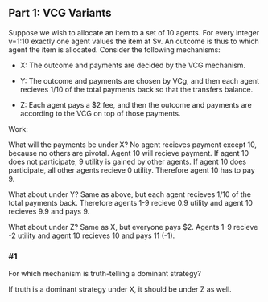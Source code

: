 ## Part 1: VCG Variants

Suppose we wish to allocate an item to a set of 10 agents. For every integer v=1:10 exactly one agent values the item at $v. An outcome is thus to which agent the item is allocated. Consider the following mechanisms:

- X: The outcome and payments are decided by the VCG mechanism.

- Y: The outcome and payments are chosen by VCg, and then each agent recieves 1/10 of the total payments back so that the transfers balance.

- Z: Each agent pays a $2 fee, and then the outcome and payments are according to the VCG on top of those payments.


Work:

What will the payments be under X? No agent recieves payment except 10, because no others are pivotal. Agent 10 will recieve payment. If agent 10 does not participate, 9 utility is gained by other agents. If agent 10 does participate, all other agents recieve 0 utility. Therefore agent 10 has to pay 9.

What about under Y? Same as above, but each agent recieves 1/10 of the total payments back. Therefore agents 1-9 recieve 0.9 utility and agent 10 recieves 9.9 and pays 9.

What about under Z? Same as X, but everyone pays $2. Agents 1-9 recieve -2 utility and agent 10 recieves 10 and pays 11 (-1).


### #1

For which mechanism is truth-telling a dominant strategy? 

If truth is a dominant strategy under X, it should be under Z as well. 





